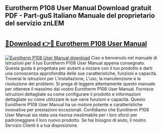 ## Eurotherm P108 User Manual Download gratuit PDF - Part-guS Italiano Manuale del proprietario del servizio znLEM

# <h2><a href="http://dfarnp.blite.top/?on=Eurotherm+P108+User+Manual">🔗Download 👉🔴 Eurotherm P108 User Manual</a></h2>

[![Eurotherm P108 User Manual download](https://i.imgur.com/lujVjoI.png)](http://dfarnp.blite.top/?on=Eurotherm+P108+User+Manual)
Ciao e benvenuto nel manuale di Istruzioni per il tuo Eurotherm P108 User Manual appena consegnato. Questa guida è progettata per aiutarti a iniziare con il tuo prodotto e darti una conoscenza approfondita delle sue caratteristiche, funzioni e capacità. Troverai le istruzioni per L'installazione, L'uso, la manutenzione e la risoluzione dei problemi. Si prega di leggere attentamente questo manuale per ottenere il massimo dal vostro Eurotherm P108 User Manual. Fornisce istruzioni dettagliate su come configurare il prodotto e informazioni dettagliate su come utilizzare le sue varie funzioni e capacità. Questo Eurotherm P108 User Manual ha un motore potente e caratteristiche innovative per prestazioni eccezionali. Confidiamo che Eurotherm P108 User Manual sia stata una risorsa inestimabile per i loro sforzi per padroneggiare il loro nuovo prodotto. Se hai bisogno di aiuto, il nostro Servizio Clienti è a tua disposizione.
